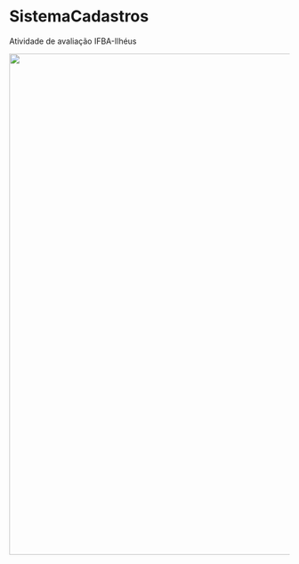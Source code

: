 # SistemaCadastros
Atividade de avaliação IFBA-Ilhéus
  <div align="center">
  <img width="880" height="900" src="https://raw.githubusercontent.com/AlanPrates/SistemaCadastros/main/Print.png"/>
  </div>

